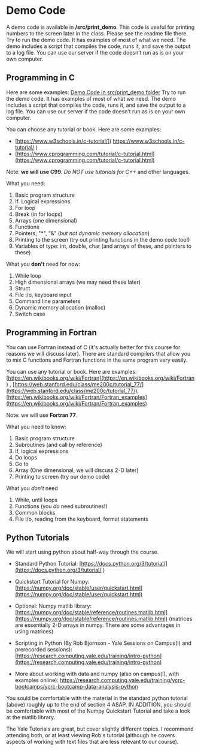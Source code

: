 # Demo Code

A demo code is available in **/src/print_demo**. This code is useful for printing numbers to the screen later in the class. Please see the readme file there.
Try to run the demo code. It has examples of most of what we need.
The demo includes a script that compiles the code, runs it, and save the output to a log file.
You can use our server if the code doesn’t run as is on your own computer.

## Programming in C

Here are some examples:
[Demo Code in src/print_demo folder](src/print_demo)
Try to run the demo code. It has examples of most of what we need.
The demo includes a script that compiles the code, runs it, and save the output to a log file.
You can use our server if the code doesn’t run as is on your own computer.


You can choose any tutorial or book. Here are some examples:
* [https://www.w3schools.in/c-tutorial/]( https://www.w3schools.in/c-tutorial/ )
* [https://www.cprogramming.com/tutorial/c-tutorial.html](https://www.cprogramming.com/tutorial/c-tutorial.html)


Note: **we will use C99**. *Do NOT use tutorials for C++* and other languages. 

What you need:
1. Basic program structure
2. If. Logical expressions.
3. For loop
4. Break (in for loops)
5. Arrays (one dimensional)
6. Functions
7. Pointers, "\*", "&" (*but not dynamic memory allocation*)
8. Printing to the screen (try out printing functions in the demo code too!)
9. Variables of type: int, double, char (and arrays of these, and pointers to these)

What you **don't** need for now:
1. While loop
2. High dimensional arrays (we may need these later)
3. Struct
4. File i/o, keyboard input
5. Command line parameters
6. Dynamic memory allocation (malloc)
7. Switch case



## Programming in Fortran

You can use Fortran instead of C (it's actually better for this course for reasons we will discuss later). There are standard compilers that allow you to mix C functions and Fortran functions in the same program very easily.


You can use any tutorial or book. 
Here are examples: [https://en.wikibooks.org/wiki/Fortran](https://en.wikibooks.org/wiki/Fortran ) , [https://web.stanford.edu/class/me200c/tutorial_77/](https://web.stanford.edu/class/me200c/tutorial_77/). [https://en.wikibooks.org/wiki/Fortran/Fortran_examples](https://en.wikibooks.org/wiki/Fortran/Fortran_examples)

Note: we will use **Fortran 77**. 

What you need to know:
1. Basic program structure
2. Subroutines (and call by reference)
3. If, logical expressions
4. Do loops
5. Go to 
6. Array (One dimensional, we will discuss 2-D later)
7. Printing to screen (try our demo code)

What you *don't* need
1. While, until loops
2. Functions (you _do_ need subroutines!)
3. Common blocks
4. File i/o, reading from the keyboard, format statements




## Python Tutorials

We will start using python about half-way through the course.


* Standard Python Tutorial: [https://docs.python.org/3/tutorial/](https://docs.python.org/3/tutorial/ )

* Quickstart Tutorial for Numpy: [https://numpy.org/doc/stable/user/quickstart.html](https://numpy.org/doc/stable/user/quickstart.html)

* Optional: Numpy matlib library: [https://numpy.org/doc/stable/reference/routines.matlib.html](https://numpy.org/doc/stable/reference/routines.matlib.html) (matrices are essentially 2-D arrays in numpy. There are some advantages in using matrices)

* Scripting in Python (By Rob Bjornson - Yale Sessions on Campus(!) and prerecorded sessions): 
[https://research.computing.yale.edu/training/intro-python](https://research.computing.yale.edu/training/intro-python)

* More about working with data and numpy (also on campus(!), with examples online):
https://research.computing.yale.edu/training/ycrc-bootcamps/ycrc-bootcamp-data-analysis-python

You sould be comfortable with the material in the standard python tutorial (above) roughly up to the end of section 4 ASAP.
IN ADDITION, you should be comfortable with most of the Numpy Quickstart Tutorial and take a look at the matlib library. 

The Yale Tutorials are great, but cover slightly different topics. I recommend attending both, or at least viewing Rob's tutorial (although he covers aspects of working with text files that are less relevant to our course). 

